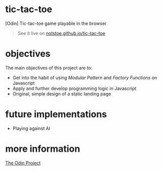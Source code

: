 # tic-tac-toe
[Odin] Tic-tac-toe game playable in the browser

> See it live on [notstoe.github.io/tic-tac-toe](notstoe.github.io/tic-tac-toe)

# objectives
The main objectives of this project are to:
- Get into the habit of using _Modular Pattern_ and _Factory Functions_ on Javascript
- Apply and further develop programming logic in Javascript
- Original, simple design of a static landing page

# future implementations
- Playing against AI

# more information
[The Odin Project](https://www.theodinproject.com/courses/javascript/lessons/tic-tac-toe-javascript)
